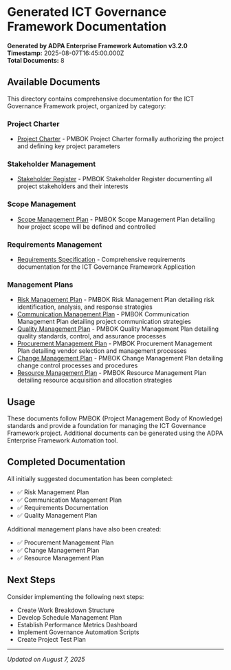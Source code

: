 # Generated ICT Governance Framework Documentation

**Generated by ADPA Enterprise Framework Automation v3.2.0**  
**Timestamp:** 2025-08-07T16:45:00.000Z  
**Total Documents:** 8

## Available Documents

This directory contains comprehensive documentation for the ICT Governance Framework project, organized by category:

### Project Charter

- [Project Charter](project-charter/project-charter.md) - PMBOK Project Charter formally authorizing the project and defining key project parameters

### Stakeholder Management

- [Stakeholder Register](stakeholder-management/stakeholder-register.md) - PMBOK Stakeholder Register documenting all project stakeholders and their interests

### Scope Management

- [Scope Management Plan](scope-management/scope-management-plan.md) - PMBOK Scope Management Plan detailing how project scope will be defined and controlled

### Requirements Management

- [Requirements Specification](requirements/requirements-specification.md) - Comprehensive requirements documentation for the ICT Governance Framework Application

### Management Plans

- [Risk Management Plan](management-plans/risk-management-plan.md) - PMBOK Risk Management Plan detailing risk identification, analysis, and response strategies
- [Communication Management Plan](management-plans/communication-management-plan.md) - PMBOK Communication Management Plan detailing project communication strategies
- [Quality Management Plan](management-plans/quality-management-plan.md) - PMBOK Quality Management Plan detailing quality standards, control, and assurance processes
- [Procurement Management Plan](management-plans/procurement-management-plan.md) - PMBOK Procurement Management Plan detailing vendor selection and management processes
- [Change Management Plan](management-plans/change-management-plan.md) - PMBOK Change Management Plan detailing change control processes and procedures
- [Resource Management Plan](management-plans/resource-management-plan.md) - PMBOK Resource Management Plan detailing resource acquisition and allocation strategies

## Usage

These documents follow PMBOK (Project Management Body of Knowledge) standards and provide a foundation for managing the ICT Governance Framework project. Additional documents can be generated using the ADPA Enterprise Framework Automation tool.

## Completed Documentation

All initially suggested documentation has been completed:
- ✅ Risk Management Plan
- ✅ Communication Management Plan
- ✅ Requirements Documentation
- ✅ Quality Management Plan

Additional management plans have also been created:
- ✅ Procurement Management Plan
- ✅ Change Management Plan
- ✅ Resource Management Plan

## Next Steps

Consider implementing the following next steps:
- Create Work Breakdown Structure
- Develop Schedule Management Plan
- Establish Performance Metrics Dashboard
- Implement Governance Automation Scripts
- Create Project Test Plan

---

*Updated on August 7, 2025*
